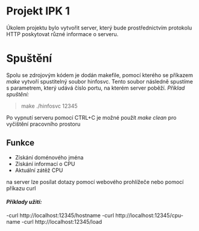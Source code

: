 # Projekt IPK 1
Úkolem projektu bylo vytvořit server, který bude prostřednictvím protokolu HTTP poskytovat různé informace o serveru.

# Spuštění
Spolu se zdrojovým kódem je dodán makefile, pomocí kterého se příkazem _make_ vytvoří spustitelný soubor hinfosvc. Tento soubor následně spustíme s parametrem, který udává číslo portu, na kterém server poběží. 
_Příklad spuštění:_
>make
>./hinfosvc 12345

Po vypnutí serveru pomocí CTRL+C je možné použít _make clean_ pro vyčištění pracovního prostoru
## Funkce

- Získání doménového jména
- Získání informací o CPU
- Aktuální zátěž CPU

na server lze posílat dotazy pomocí webového prohlížeče nebo pomocí příkazu curl

#### _Příklady užití:_
-curl http://localhost:12345/hostname
-curl http://localhost:12345/cpu-name
-curl http://localhost:12345/load
